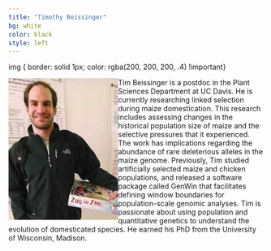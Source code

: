 ```yaml
---
title: "Timothy Beissinger"
bg: white
color: black
style: left
---
```

img { border: solid 1px; color: rgba(200, 200, 200, .4) !important}
<div style="float: left">
    <img src="img/2014-03-12 20.50.42.jpg" alt="Picture of me" title="Picture"/>
</div>

Tim Beissinger is a postdoc in the Plant Sciences Department at UC Davis.  He is currently researching 
linked selection during maize domestication. This research includes assessing changes in the historical 
population size of maize and the selective pressures that it experienced. The work has implications regarding 
the abundance of rare deleterious alleles in the maize genome. Previously, Tim studied artificially 
selected maize and chicken populations, and released a software package called GenWin that facilitates 
defining window boundaries for population-scale genomic analyses. Tim is passionate about using population 
and quantitative genetics to understand the evolution of domesticated species. He earned his PhD from the 
University of Wisconsin, Madison.


